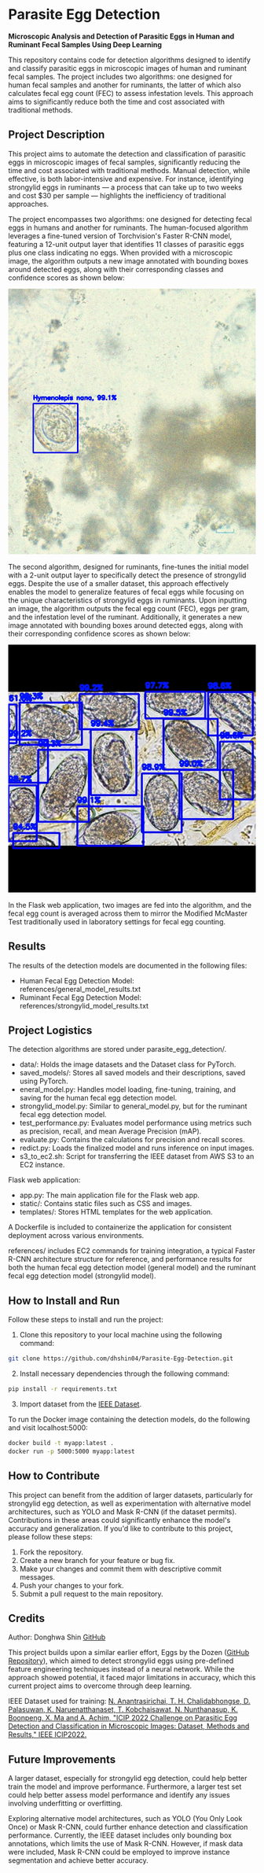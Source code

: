 # Parasite Egg Detection

**Microscopic Analysis and Detection of Parasitic Eggs in Human and Ruminant Fecal Samples Using Deep Learning**

This repository contains code for detection algorithms designed to identify and classify parasitic eggs in microscopic images of human and ruminant fecal samples. The project includes two algorithms: one designed for human fecal samples and another for ruminants, the latter of which also calculates fecal egg count (FEC) to assess infestation levels. This approach aims to significantly reduce both the time and cost associated with traditional methods.

## Project Description

This project aims to automate the detection and classification of parasitic eggs in microscopic images of fecal samples, significantly reducing the time and cost associated with traditional methods. Manual detection, while effective, is both labor-intensive and expensive. For instance, identifying strongylid eggs in ruminants — a process that can take up to two weeks and cost $30 per sample — highlights the inefficiency of traditional approaches.

The project encompasses two algorithms: one designed for detecting fecal eggs in humans and another for ruminants. The human-focused algorithm leverages a fine-tuned version of Torchvision's Faster R-CNN model, featuring a 12-unit output layer that identifies 11 classes of parasitic eggs plus one class indicating no eggs. When provided with a microscopic image, the algorithm outputs a new image annotated with bounding boxes around detected eggs, along with their corresponding classes and confidence scores as shown below:

![Output image of detection model for human feces](predictions/1.jpg?raw=true)

The second algorithm, designed for ruminants, fine-tunes the initial model with a 2-unit output layer to specifically detect the presence of strongylid eggs. Despite the use of a smaller dataset, this approach effectively enables the model to generalize features of fecal eggs while focusing on the unique characteristics of strongylid eggs in ruminants. Upon inputting an image, the algorithm outputs the fecal egg count (FEC), eggs per gram, and the infestation level of the ruminant. Additionally, it generates a new image annotated with bounding boxes around detected eggs, along with their corresponding confidence scores as shown below:

![Output image of detection model for ruminant feces](static/images/image1_labeled.jpg)

In the Flask web application, two images are fed into the algorithm, and the fecal egg count is averaged across them to mirror the Modified McMaster Test traditionally used in laboratory settings for fecal egg counting.

## Results

The results of the detection models are documented in the following files:

- Human Fecal Egg Detection Model: references/general_model_results.txt
- Ruminant Fecal Egg Detection Model: references/strongylid_model_results.txt

## Project Logistics

The detection algorithms are stored under parasite_egg_detection/.

- data/: Holds the image datasets and the Dataset class for PyTorch.
- saved_models/: Stores all saved models and their descriptions, saved using PyTorch.
- eneral_model.py: Handles model loading, fine-tuning, training, and saving for the human fecal egg detection model.
- strongylid_model.py: Similar to general_model.py, but for the ruminant fecal egg detection model.
- test_performance.py: Evaluates model performance using metrics such as precision, recall, and mean Average Precision (mAP).
- evaluate.py: Contains the calculations for precision and recall scores.
- redict.py: Loads the finalized model and runs inference on input images.
- s3_to_ec2.sh: Script for transferring the IEEE dataset from AWS S3 to an EC2 instance.

Flask web application:

- app.py: The main application file for the Flask web app.
- static/: Contains static files such as CSS and images.
- templates/: Stores HTML templates for the web application.

A Dockerfile is included to containerize the application for consistent deployment across various environments.

references/ includes EC2 commands for training integration, a typical Faster R-CNN architecture structure for reference, and performance results for both the human fecal egg detection model (general model) and the ruminant fecal egg detection model (strongylid model).

## How to Install and Run

Follow these steps to install and run the project:

1. Clone this repository to your local machine using the following command:

```bash
git clone https://github.com/dhshin04/Parasite-Egg-Detection.git
```

2. Install necessary dependencies through the following command:

```bash
pip install -r requirements.txt
```

3. Import dataset from the [IEEE Dataset](https://ieee-dataport.org/competitions/parasitic-egg-detection-and-classification-microscopic-images#files).

To run the Docker image containing the detection models, do the following and visit localhost:5000:

```bash
docker build -t myapp:latest .
docker run -p 5000:5000 myapp:latest
```

## How to Contribute

This project can benefit from the addition of larger datasets, particularly for strongylid egg detection, as well as experimentation with alternative model architectures, such as YOLO and Mask R-CNN (if the dataset permits). Contributions in these areas could significantly enhance the model's accuracy and generalization. If you'd like to contribute to this project, please follow these steps:

1. Fork the repository.
2. Create a new branch for your feature or bug fix.
3. Make your changes and commit them with descriptive commit messages.
4. Push your changes to your fork.
5. Submit a pull request to the main repository.

## Credits

Author: Donghwa Shin [GitHub](https://github.com/dhshin04)

This project builds upon a similar earlier effort, Eggs by the Dozen ([GitHub Repository](https://github.com/3amBEANS/EggsByTheDozen)), which aimed to detect strongylid eggs using pre-defined feature engineering techniques instead of a neural network. While the approach showed potential, it faced major limitations in accuracy, which this current project aims to overcome through deep learning.

IEEE Dataset used for training:
[N. Anantrasirichai, T. H. Chalidabhongse, D. Palasuwan, K. Naruenatthanaset, T. Kobchaisawat, N. Nunthanasup, K. Boonpeng, X. Ma and A. Achim, "ICIP 2022 Challenge on Parasitic Egg Detection and Classification in Microscopic Images: Dataset, Methods and Results," IEEE ICIP2022.](https://arxiv.org/abs/2208.06063)

## Future Improvements

A larger dataset, especially for strongylid egg detection, could help better train the model and improve performance. Furthermore, a larger test set could help better assess model performance and identify any issues involving underfitting or overfitting.

Exploring alternative model architectures, such as YOLO (You Only Look Once) or Mask R-CNN, could further enhance detection and classification performance. Currently, the IEEE dataset includes only bounding box annotations, which limits the use of Mask R-CNN. However, if mask data were included, Mask R-CNN could be employed to improve instance segmentation and achieve better accuracy.
